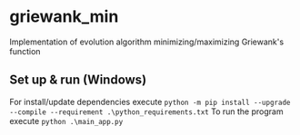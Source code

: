 # griewank_min
Implementation of evolution algorithm minimizing/maximizing Griewank's function

## Set up & run (Windows)
For install/update dependencies execute `python -m pip install --upgrade --compile --requirement .\python_requirements.txt`
To run the program execute `python .\main_app.py`
